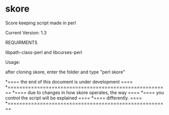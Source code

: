 # skore
Score keeping script made in perl

Current Version: 1.3

REQUIRMENTS

libpath-class-perl and libcurses-perl

Usage:

after cloning skore, enter the folder and type "perl skore"

*==== the end of this document is under development ====
*=======================================================
*==== due to changes in how skore operates, the way ====
*==== you control the script will be explained      ====
*==== differently.                                  ====
*=======================================================